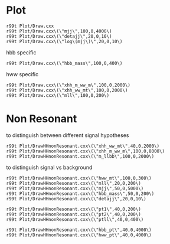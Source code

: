 Plot
=======

    r99t Plot/Draw.cxx
    r99t Plot/Draw.cxx\(\"mjj\",100,0,4000\)
    r99t Plot/Draw.cxx\(\"detajj\",20,0,10\)
    r99t Plot/Draw.cxx\(\"log\(mjj\)\",20,0,10\)


hbb specific

    r99t Plot/Draw.cxx\(\"hbb_mass\",100,0,400\)

hww specific

    r99t Plot/Draw.cxx\(\"xhh_m_ww_m\",100,0,2000\)
    r99t Plot/Draw.cxx\(\"xhh_ww_mt\",100,0,2000\)
    r99t Plot/Draw.cxx\(\"mll\",100,0,200\)





Non Resonant
=======

to distinguish between different signal hypotheses

    r99t Plot/DrawHHnonResonant.cxx\(\"xhh_ww_mt\",40,0,2000\)
    r99t Plot/DrawHHnonResonant.cxx\(\"xhh_m_ww_m\",100,0,8000\)
    r99t Plot/DrawHHnonResonant.cxx\(\"m_llbb\",100,0,2000\)

to distinguish signal vs background

    r99t Plot/DrawHHnonResonant.cxx\(\"hww_mt\",100,0,300\)
    r99t Plot/DrawHHnonResonant.cxx\(\"mll\",20,0,200\)
    r99t Plot/DrawHHnonResonant.cxx\(\"mjj\",50,0,5000\)
    r99t Plot/DrawHHnonResonant.cxx\(\"hbb_mass\",50,0,200\)
    r99t Plot/DrawHHnonResonant.cxx\(\"detajj\",20,0,10\)

    r99t Plot/DrawHHnonResonant.cxx\(\"pt1\",40,0,200\)
    r99t Plot/DrawHHnonResonant.cxx\(\"pt2\",40,0,200\)
    r99t Plot/DrawHHnonResonant.cxx\(\"ptll\",40,0,400\)

    r99t Plot/DrawHHnonResonant.cxx\(\"hbb_pt\",40,0,4000\)
    r99t Plot/DrawHHnonResonant.cxx\(\"hww_pt\",40,0,4000\)
